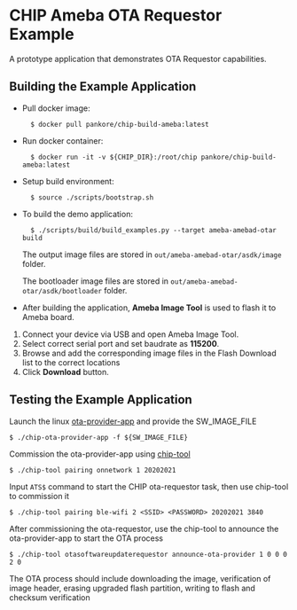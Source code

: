 # CHIP Ameba OTA Requestor Example

A prototype application that demonstrates OTA Requestor capabilities.

## Building the Example Application

-   Pull docker image:

          $ docker pull pankore/chip-build-ameba:latest

-   Run docker container:

          $ docker run -it -v ${CHIP_DIR}:/root/chip pankore/chip-build-ameba:latest

-   Setup build environment:

          $ source ./scripts/bootstrap.sh

-   To build the demo application:

          $ ./scripts/build/build_examples.py --target ameba-amebad-otar build

    The output image files are stored in `out/ameba-amebad-otar/asdk/image`
    folder.

    The bootloader image files are stored in
    `out/ameba-amebad-otar/asdk/bootloader` folder.

-   After building the application, **Ameba Image Tool** is used to flash it to
    Ameba board.

1. Connect your device via USB and open Ameba Image Tool.
2. Select correct serial port and set baudrate as **115200**.
3. Browse and add the corresponding image files in the Flash Download list to
   the correct locations
4. Click **Download** button.

## Testing the Example Application

Launch the linux [ota-provider-app](../../ota-provider-app/linux) and provide the SW_IMAGE_FILE

    $ ./chip-ota-provider-app -f ${SW_IMAGE_FILE}
    
Commission the ota-provider-app using [chip-tool](https://github.com/project-chip/connectedhomeip/tree/master/examples/chip-tool)

    $ ./chip-tool pairing onnetwork 1 20202021

Input `ATS$` command to start the CHIP ota-requestor task, then use chip-tool to commission it

    $ ./chip-tool pairing ble-wifi 2 <SSID> <PASSWORD> 20202021 3840
    
After commissioning the ota-requestor, use the chip-tool to announce the ota-provider-app to start the OTA process

    $ ./chip-tool otasoftwareupdaterequestor announce-ota-provider 1 0 0 0 2 0 
    
The OTA process should include downloading the image, verification of image header, erasing upgraded flash partition, writing to flash and checksum verification
